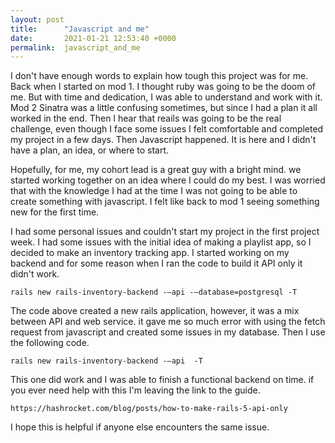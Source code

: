 ```yaml
---
layout: post
title:      "Javascript and me"
date:       2021-01-21 12:53:40 +0000
permalink:  javascript_and_me
---
```



I don't have enough words to explain how tough this project was for me. Back when I started on mod 1. I thought ruby was going to be the doom of me. But with time and dedication, I was able to understand and work with it.  Mod 2 Sinatra was a little confusing sometimes, but since I had a plan it all worked in the end. Then I hear that reails was going to be the real challenge, even though I face some issues I felt comfortable and completed my project in a few days.  Then Javascript happened. It is here
and I didn't have a plan, an idea, or where to start.

Hopefully, for me, my cohort lead is a great guy with a bright mind.
we started working together on an idea where I could do my best. I was worried that with the knowledge I had at the time I was not going to be able to create something with javascript. I felt like back to mod 1 seeing something new for the first time.

I had some personal issues and couldn't start my project in the first project week. I had some issues with the initial idea of making a playlist app, so I decided to make an inventory tracking app.  I started working on my backend and for some reason when I ran the code to build it API only it didn't work.

```
rails new rails-inventory-backend -–api -–database=postgresql -T
```
The code above created a new rails application, however, it was a mix between API and web service. it gave me so much error with using the fetch request from javascript and created some issues in my database. Then I use the following code.

```
rails new rails-inventory-backend -–api  -T
```
This one did work and I was able to finish a functional backend on time. if you ever need help with this I'm leaving the link to the guide.

```
https://hashrocket.com/blog/posts/how-to-make-rails-5-api-only
```
I hope this is helpful if anyone else encounters the same issue.
